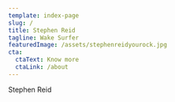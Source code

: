 ```yaml
---
template: index-page
slug: /
title: Stephen Reid
tagline: Wake Surfer
featuredImage: /assets/stephenreidyourock.jpg
cta:
  ctaText: Know more
  ctaLink: /about
---
```

Stephen Reid